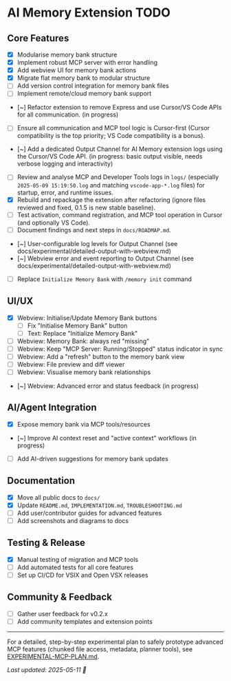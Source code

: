 # AI Memory Extension TODO

## Core Features

-   [x] Modularise memory bank structure
-   [x] Implement robust MCP server with error handling
-   [x] Add webview UI for memory bank actions
-   [x] Migrate flat memory bank to modular structure
-   [ ] Add version control integration for memory bank files
-   [ ] Implement remote/cloud memory bank support
-   [~] Refactor extension to remove Express and use Cursor/VS Code APIs for all communication. (in progress)
-   [ ] Ensure all communication and MCP tool logic is Cursor-first (Cursor compatibility is the top priority; VS Code compatibility is a bonus).
-   [~] Add a dedicated Output Channel for AI Memory extension logs using the Cursor/VS Code API. (in progress: basic output visible, needs verbose logging and interactivity)
-   [ ] Review and analyse MCP and Developer Tools logs in `logs/` (especially `2025-05-09 15:19:50.log` and matching `vscode-app-*.log` files) for startup, error, and runtime issues.
-   [x] Rebuild and repackage the extension after refactoring (ignore files reviewed and fixed, 0.1.5 is new stable baseline).
-   [ ] Test activation, command registration, and MCP tool operation in Cursor (and optionally VS Code).
-   [ ] Document findings and next steps in `docs/ROADMAP.md`.
-   [~] User-configurable log levels for Output Channel (see docs/experimental/detailed-output-with-webview.md)
-   [~] Webview error and event reporting to Output Channel (see docs/experimental/detailed-output-with-webview.md)
-   [ ] Replace `Initialize Memory Bank` with `/memory init` command

## UI/UX

-   [x] Webview: Initialise/Update Memory Bank buttons
    -   [ ] Fix "Initialise Memory Bank" button
    -   [ ] Text: Replace "Initialize Memory Bank"
-   [ ] Webview: Memory Bank: always red "missing"
-   [ ] Webview: Keep "MCP Server: Running/Stopped" status indicator in sync
-   [ ] Webview: Add a "refresh" button to the memory bank view
-   [ ] Webview: File preview and diff viewer
-   [ ] Webview: Visualise memory bank relationships
-   [~] Webview: Advanced error and status feedback (in progress)

## AI/Agent Integration

-   [x] Expose memory bank via MCP tools/resources
-   [~] Improve AI context reset and "active context" workflows (in progress)
-   [ ] Add AI-driven suggestions for memory bank updates

## Documentation

-   [x] Move all public docs to `docs/`
-   [x] Update `README.md`, `IMPLEMENTATION.md`, `TROUBLESHOOTING.md`
-   [ ] Add user/contributor guides for advanced features
-   [ ] Add screenshots and diagrams to docs

## Testing & Release

-   [x] Manual testing of migration and MCP tools
-   [ ] Add automated tests for all core features
-   [ ] Set up CI/CD for VSIX and Open VSX releases

## Community & Feedback

-   [ ] Gather user feedback for v0.2.x
-   [ ] Add community templates and extension points

---

For a detailed, step-by-step experimental plan to safely prototype advanced MCP features (chunked file access, metadata, planner tools), see [EXPERIMENTAL-MCP-PLAN.md](./EXPERIMENTAL-MCP-PLAN.md).

_Last updated: 2025-05-11 🐹_
